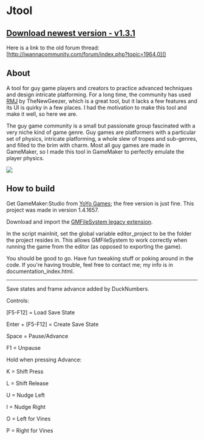Jtool
===

[Download newest version - v1.3.1](TODO)
---

Here is a link to the old forum thread: [http://iwannacommunity.com/forum/index.php?topic=1964.0]()

About
---

A tool for guy game players and creators to practice advanced techniques and design intricate platforming. For a long time, the community has used <a href="http://delicious-fruit.com/ratings/game_details.php?id=12455">RMJ</a> by TheNewGeezer, which is a great tool, but it lacks a few features and its UI is quirky in a few places. I had the motivation to make this tool and make it well, so here we are.

The guy game community is a small but passionate group fascinated with a very niche kind of game genre. Guy games are platformers with a particular set of physics, intricate platforming, a whole slew of tropes and sub-genres, and filled to the brim with charm. Most all guy games are made in GameMaker, so I made this tool in GameMaker to perfectly emulate the player physics.

![](http://i.imgur.com/nhoLqV1.png)

How to build
---
Get GameMaker:Studio from <a href="http://www.yoyogames.com/">YoYo Games</a>; the free version is just fine. This project was made in version 1.4.1657.

Download and import the <a href="http://gmc.yoyogames.com/index.php?showtopic=567528">GMFileSystem legacy extension</a>.

In the script mainInit, set the global variable editor_project to be the folder the project resides in. This allows GMFileSystem to work correctly when running the game from the editor (as opposed to exporting the game).

You should be good to go. Have fun tweaking stuff or poking around in the code. If you're having trouble, feel free to contact me; my info is in documentation_index.html.

---

Save states and frame advance added by DuckNumbers.

Controls: 

[F5-F12] = Load Save State
 
Enter + [F5-F12] = Create Save State

Space = Pause/Advance

F1 = Unpause

Hold when pressing Advance:

K = Shift Press

L = Shift Release

U = Nudge Left

I = Nudge Right

O = Left for Vines

P = Right for Vines
